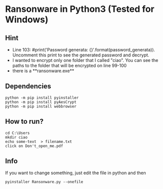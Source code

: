 # Ransonware in Python3 (Tested for Windows)

## Hint


<ul>
  <li>Line 103: #print('Password generata: {}'.format(password_generata)). Uncomment this print to see the generated password and decrypt. </li>
  <li>I wanted to encrypt only one folder that I called "ciao". You can see the paths to the folder that will be encrypted on line 99-100</li>
  <li>there is a **ransonware.exe**</li>
</ul>

## Dependencies

```
python -m pip install pyinstaller
python -m pip install pyAesCrypt
python -m pip install webbrowser
```

## How to run?

```
cd C:\Users
mkdir ciao
echo some-text  > filename.txt
click on Don't_open_me.pdf
```
## Info

If you want to change something, just edit the file in python and then

```
pyinstaller Ransonware.py --onefile
```
